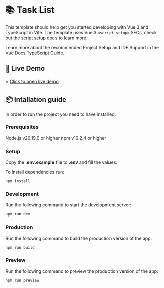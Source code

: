 # 📚 Task List

This template should help get you started developing with Vue 3 and TypeScript in Vite. The template uses Vue 3 `<script setup>` SFCs, check out the [script setup docs](https://v3.vuejs.org/api/sfc-script-setup.html#sfc-script-setup) to learn more.

Learn more about the recommended Project Setup and IDE Support in the [Vue Docs TypeScript Guide](https://vuejs.org/guide/typescript/overview.html#project-setup).

## 🚀 Live Demo

⭐️ [Click to open live demo](https://technical-test-lodgerin-frontend.vercel.app)

## 📦 Intallation guide

In order to run the project you need to have installed:

### Prerequisites

Node.js v20.19.0 or higher
npm v10.2.4 or higher

### Setup

Copy the **.env.example** file to **.env** and fill the values.

To install dependencies run:

```bash
npm install
```

### Development

Run the following command to start the development server:

```bash
npm run dev
```

### Production

Run the following command to build the production version of the app:

```bash
npm run build
```

### Preview

Run the following command to preview the production version of the app:

```bash
npm run preview
```
